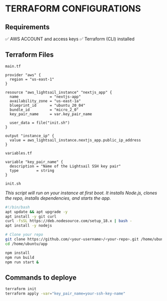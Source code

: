 # TERRAFORM CONFIGURATIONS

## Requirements

✅ AWS ACCOUNT and access keys
✅ Terraform (CLI) installed

## Terraform Files

`main.tf`

```hcl
provider "aws" {
  region = "us-east-1"
}

resource "aws_lightsail_instance" "nextjs_app" {
  name              = "nextjs-app"
  availability_zone = "us-east-1a"
  blueprint_id      = "ubuntu_20_04"
  bundle_id         = "micro_2_0"
  key_pair_name     = var.key_pair_name

  user_data = file("init.sh")
}

output "instance_ip" {
  value = aws_lightsail_instance.nextjs_app.public_ip_address
}
```

`variables.tf`

```hcl
variable "key_pair_name" {
  description = "Name of the Lightsail SSH key pair"
  type        = string
}
```

`init.sh`

_This script will run on your instance at first boot. It installs Node.js, clones the repo, installs dependencies, and starts the app._

```sh
#!/bin/bash
apt update && apt upgrade -y
apt install -y git curl
curl -fsSL https://deb.nodesource.com/setup_18.x | bash -
apt install -y nodejs

# Clone your repo
git clone https://github.com/<your-username>/<your-repo>.git /home/ubuntu/app
cd /home/ubuntu/app

npm install
npm run build
npm run start &
```

## Commands to deploye

```bash
terraform init
terraform apply -var="key_pair_name=your-ssh-key-name"
```
